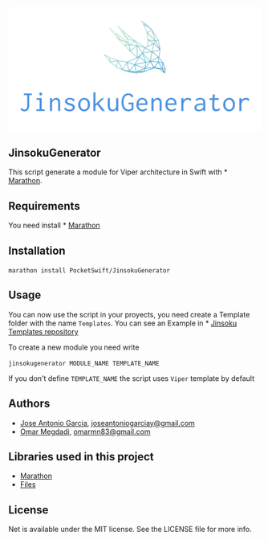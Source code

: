 <p align="center">
<img src="JinsokuGenerator.png" alt="JinsokuGenerator" /><br />
</p>

## JinsokuGenerator

 This script generate a module for Viper architecture in Swift with * [Marathon][1].
 
 ## Requirements
 
 You need install * [Marathon][1]
 
 ## Installation
 
 `marathon install PocketSwift/JinsokuGenerator`
 
 ## Usage
 
You can now use the script in your proyects, you need create a Template folder with the name `Templates`. You can see an Example in * [Jinsoku Templates repository][3]

To create a new module you need write

`jinsokugenerator MODULE_NAME TEMPLATE_NAME`

If you don't define `TEMPLATE_NAME` the script uses `Viper` template by default

## Authors

* [Jose Antonio Garcia](https://github.com/joseantoniogarciay), joseantoniogarciay@gmail.com
* [Omar Megdadi](https://github.com/NSStudent), omarmn83@gmail.com

## Libraries used in this project

* [Marathon][1]
* [Files][2]

## License

Net is available under the MIT license. See the LICENSE file for more info.

[1]: https://github.com/JohnSundell/Marathon
[2]: https://github.com/JohnSundell/Files
[3]: https://github.com/PocketSwift/JinsokuTemplates
